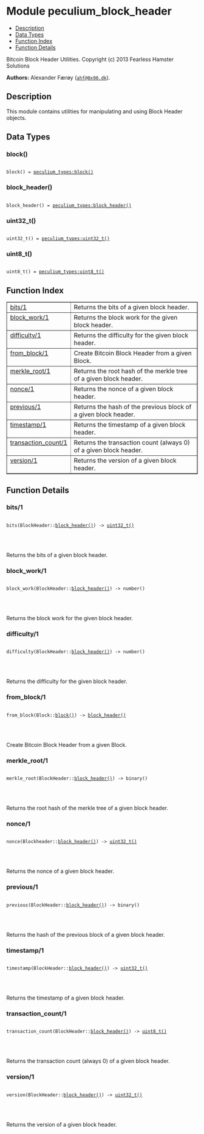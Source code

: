 

# Module peculium_block_header #
* [Description](#description)
* [Data Types](#types)
* [Function Index](#index)
* [Function Details](#functions)


Bitcoin Block Header Utilities.
Copyright (c)  2013 Fearless Hamster Solutions

__Authors:__ Alexander Færøy ([`ahf@0x90.dk`](mailto:ahf@0x90.dk)).
<a name="description"></a>

## Description ##
   This module contains utilities for manipulating and using Block Header
objects.
<a name="types"></a>

## Data Types ##




### <a name="type-block">block()</a> ###



<pre><code>
block() = <a href="peculium_types.md#type-block">peculium_types:block()</a>
</code></pre>





### <a name="type-block_header">block_header()</a> ###



<pre><code>
block_header() = <a href="peculium_types.md#type-block_header">peculium_types:block_header()</a>
</code></pre>





### <a name="type-uint32_t">uint32_t()</a> ###



<pre><code>
uint32_t() = <a href="peculium_types.md#type-uint32_t">peculium_types:uint32_t()</a>
</code></pre>





### <a name="type-uint8_t">uint8_t()</a> ###



<pre><code>
uint8_t() = <a href="peculium_types.md#type-uint8_t">peculium_types:uint8_t()</a>
</code></pre>


<a name="index"></a>

## Function Index ##


<table width="100%" border="1" cellspacing="0" cellpadding="2" summary="function index"><tr><td valign="top"><a href="#bits-1">bits/1</a></td><td>Returns the bits of a given block header.</td></tr><tr><td valign="top"><a href="#block_work-1">block_work/1</a></td><td>Returns the block work for the given block header.</td></tr><tr><td valign="top"><a href="#difficulty-1">difficulty/1</a></td><td>Returns the difficulty for the given block header.</td></tr><tr><td valign="top"><a href="#from_block-1">from_block/1</a></td><td>Create Bitcoin Block Header from a given Block.</td></tr><tr><td valign="top"><a href="#merkle_root-1">merkle_root/1</a></td><td>Returns the root hash of the merkle tree of a given block header.</td></tr><tr><td valign="top"><a href="#nonce-1">nonce/1</a></td><td>Returns the nonce of a given block header.</td></tr><tr><td valign="top"><a href="#previous-1">previous/1</a></td><td>Returns the hash of the previous block of a given block header.</td></tr><tr><td valign="top"><a href="#timestamp-1">timestamp/1</a></td><td>Returns the timestamp of a given block header.</td></tr><tr><td valign="top"><a href="#transaction_count-1">transaction_count/1</a></td><td>Returns the transaction count (always 0) of a given block header.</td></tr><tr><td valign="top"><a href="#version-1">version/1</a></td><td>Returns the version of a given block header.</td></tr></table>


<a name="functions"></a>

## Function Details ##

<a name="bits-1"></a>

### bits/1 ###


<pre><code>
bits(BlockHeader::<a href="#type-block_header">block_header()</a>) -&gt; <a href="#type-uint32_t">uint32_t()</a>
</code></pre>

<br></br>


Returns the bits of a given block header.
<a name="block_work-1"></a>

### block_work/1 ###


<pre><code>
block_work(BlockHeader::<a href="#type-block_header">block_header()</a>) -&gt; number()
</code></pre>

<br></br>


Returns the block work for the given block header.
<a name="difficulty-1"></a>

### difficulty/1 ###


<pre><code>
difficulty(BlockHeader::<a href="#type-block_header">block_header()</a>) -&gt; number()
</code></pre>

<br></br>


Returns the difficulty for the given block header.
<a name="from_block-1"></a>

### from_block/1 ###


<pre><code>
from_block(Block::<a href="#type-block">block()</a>) -&gt; <a href="#type-block_header">block_header()</a>
</code></pre>

<br></br>


Create Bitcoin Block Header from a given Block.
<a name="merkle_root-1"></a>

### merkle_root/1 ###


<pre><code>
merkle_root(BlockHeader::<a href="#type-block_header">block_header()</a>) -&gt; binary()
</code></pre>

<br></br>


Returns the root hash of the merkle tree of a given block header.
<a name="nonce-1"></a>

### nonce/1 ###


<pre><code>
nonce(Blockheader::<a href="#type-block_header">block_header()</a>) -&gt; <a href="#type-uint32_t">uint32_t()</a>
</code></pre>

<br></br>


Returns the nonce of a given block header.
<a name="previous-1"></a>

### previous/1 ###


<pre><code>
previous(BlockHeader::<a href="#type-block_header">block_header()</a>) -&gt; binary()
</code></pre>

<br></br>


Returns the hash of the previous block of a given block header.
<a name="timestamp-1"></a>

### timestamp/1 ###


<pre><code>
timestamp(BlockHeader::<a href="#type-block_header">block_header()</a>) -&gt; <a href="#type-uint32_t">uint32_t()</a>
</code></pre>

<br></br>


Returns the timestamp of a given block header.
<a name="transaction_count-1"></a>

### transaction_count/1 ###


<pre><code>
transaction_count(BlockHeader::<a href="#type-block_header">block_header()</a>) -&gt; <a href="#type-uint8_t">uint8_t()</a>
</code></pre>

<br></br>


Returns the transaction count (always 0) of a given block header.
<a name="version-1"></a>

### version/1 ###


<pre><code>
version(BlockHeader::<a href="#type-block_header">block_header()</a>) -&gt; <a href="#type-uint32_t">uint32_t()</a>
</code></pre>

<br></br>


Returns the version of a given block header.
